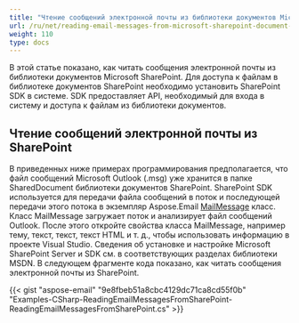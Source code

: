 ```yaml
---
title: "Чтение сообщений электронной почты из библиотеки документов Microsoft SharePoint"
url: /ru/net/reading-email-messages-from-microsoft-sharepoint-document-library/
weight: 110
type: docs
---
```



В этой статье показано, как читать сообщения электронной почты из библиотеки документов Microsoft SharePoint. Для доступа к файлам в библиотеке документов SharePoint необходимо установить SharePoint SDK в системе. SDK предоставляет API, необходимый для входа в систему и доступа к файлам из библиотеки документов.
## **Чтение сообщений электронной почты из SharePoint**
В приведенных ниже примерах программирования предполагается, что файл сообщений Microsoft Outlook (.msg) уже хранится в папке SharedDocument библиотеки документов SharePoint. SharePoint SDK используется для передачи файла сообщений в поток и последующей передачи этого потока в экземпляр Aspose.Email [MailMessage](http://www.aspose.com/api/net/email/aspose.email/mailmessage) класс. Класс MailMessage загружает поток и анализирует файл сообщений Outlook. После этого откройте свойства класса MailMessage, например тему, текст, текст, текст HTML и т. д., чтобы использовать информацию в проекте Visual Studio. Сведения об установке и настройке Microsoft SharePoint Server и SDK см. в соответствующих разделах библиотеки MSDN. В следующем фрагменте кода показано, как читать сообщения электронной почты из SharePoint.



{{< gist "aspose-email" "9e8fbeb51a8cbc4129dc71ca8cd55f0b" "Examples-CSharp-ReadingEmailMessagesFromSharePoint-ReadingEmailMessagesFromSharePoint.cs" >}}
